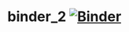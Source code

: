 # binder_2 [![Binder](https://mybinder.org/badge_logo.svg)](https://mybinder.org/v2/gh/pierpri/binder_2/master?urlpath=rstudio)
